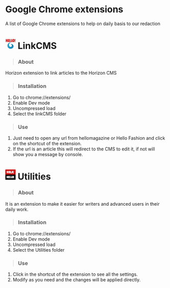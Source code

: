 # Google Chrome extensions
A list of Google Chrome extensions to help on daily basis to our redaction

# ![LinkCMS](linkCMS/images/icon32.png) LinkCMS
> ### About
Horizon extension to link articles to the Horizon CMS

> ### Installation
1. Go to chrome://extensions/
2. Enable Dev mode
3. Uncompressed load
4. Select the linkCMS folder

> ### Use
1. Just need to open any url from hellomagazine or Hello Fashion and click on the shortcut of the extension.
2. If the url is an article this will redirect to the CMS to edit it, if not will show you a message by console.

# ![Utilities](utilities/images/icon32.png) Utilities
> ### About
It is an extension to make it easier for writers and advanced users in their daily work.

> ### Installation
1. Go to chrome://extensions/
2. Enable Dev mode
3. Uncompressed load
4. Select the Utilities folder
  
> ### Use
1. Click in the shortcut of the extension to see all the settings.
2. Modify as you need and the changes will be applied directly.
